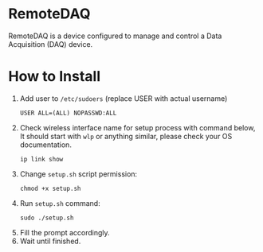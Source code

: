 # RemoteDAQ
RemoteDAQ is a device configured to manage and control a Data Acquisition (DAQ) device.

# How to Install
1. Add user to `/etc/sudoers` (replace USER with actual username)
    ```
    USER ALL=(ALL) NOPASSWD:ALL
    ```
2. Check wireless interface name for setup process with command below, It should start with `wlp` or anything similar, please check your OS documentation.
    ```
    ip link show
    ```
4. Change `setup.sh` script permission:
    ```
    chmod +x setup.sh
    ```
5. Run `setup.sh` command:
    ```
    sudo ./setup.sh
    ```
6. Fill the prompt accordingly.
7. Wait until finished.
